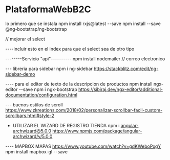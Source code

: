 # PlataformaWebB2C

lo primero que se instala 
npm install rxjs@latest --save
npm install --save @ng-bootstrap/ng-bootstrap


// mejorar el select 

----incluir esto en el index para que el select sea de otro tipo
<script src="https://cdnjs.cloudflare.com/ajax/libs/bootstrap-select/1.13.1/js/bootstrap-select.min.js"></script>
<link rel="stylesheet" href="https://cdnjs.cloudflare.com/ajax/libs/bootstrap-select/1.13.1/css/bootstrap-select.min.css">


--------Servicio "api"----------
npm install nodemailer // correo electronico


--- libreria para sidebar
npm i ng-sidebar
https://stackblitz.com/edit/ng-sidebar-demo


---- para el editor de texto de la descripcion de productos
npm install ngx-editor --save
npm i ngx-bootstrap
https://sibiraj.dev/ngx-editor/additional-documentation/configuration.html


--- buenos estilos de scroll
https://www.zkreations.com/2018/02/personalizar-scrollbar-facil-custom-scrollbars.html#style-2
- UTILIZAR EL WIZARD DE REGISTRO TIENDA
       npm i angular-archwizard@5.0.0
       https://www.npmjs.com/package/angular-archwizard/v/5.0.0
       

---- MAPBOX MAPAS
https://www.youtube.com/watch?v=gdKWeboPxgY
npm install mapbox-gl --save
